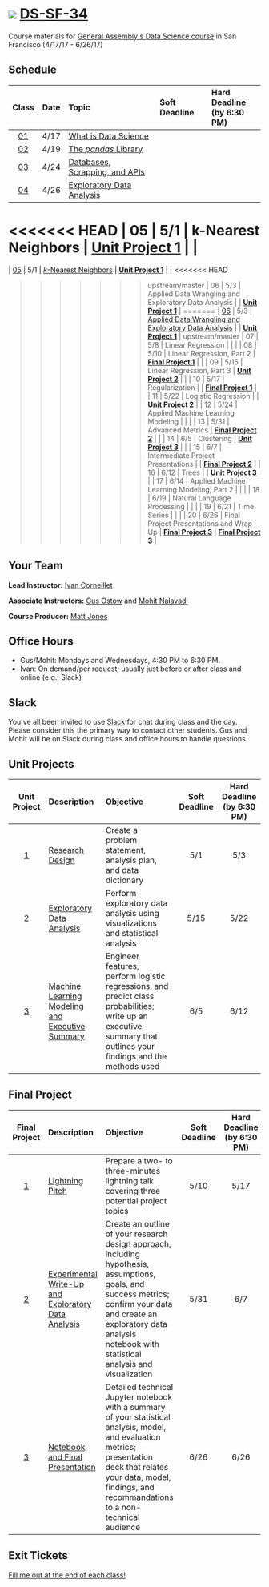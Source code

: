 # ![](https://ga-dash.s3.amazonaws.com/production/assets/logo-9f88ae6c9c3871690e33280fcf557f33.png) [DS-SF-34](https://github.com/ga-students/DS-SF-34)

Course materials for [General Assembly's Data Science course](https://generalassemb.ly/education/data-science/san-francisco) in San Francisco (4/17/17 - 6/26/17)

## Schedule

| Class | Date | Topic | Soft Deadline | Hard Deadline<br/>(by 6:30 PM) |
|:---:|:---:|:---|:---|:---|
| [01](./classes/01) | 4/17 | [What is Data Science](./classes/01) | | |
| [02](./classes/02) | 4/19 | [The _pandas_ Library](./classes/02) | | |
| [03](./classes/03) | 4/24 | [Databases, Scrapping, and APIs](./classes/03) | | |
| [04](./classes/04) | 4/26 | [Exploratory Data Analysis](./classes/04) | | |
<<<<<<< HEAD
| 05 | 5/1 | k-Nearest Neighbors | **[Unit Project 1](./unit-project/1)** | |
=======
| [05](./classes/05) | 5/1 | [_k_-Nearest Neighbors](./classes/05) | **[Unit Project 1](./unit-project/1)** | |
<<<<<<< HEAD
>>>>>>> upstream/master
| 06 | 5/3 | Applied Data Wrangling and Exploratory Data Analysis | | **[Unit Project 1](./unit-project/1)** |
=======
| [06](./classes/06) | 5/3 | [Applied Data Wrangling and Exploratory Data Analysis](./classes/06) | | **[Unit Project 1](./unit-project/1)** |
>>>>>>> upstream/master
| 07 | 5/8 | Linear Regression | | |
| 08 | 5/10 | Linear Regression, Part 2 | **[Final Project 1](./final-project/1)** | |
| 09 | 5/15 | Linear Regression, Part 3 | **[Unit Project 2](./unit-project/2)** | |
| 10 | 5/17 | Regularization | | **[Final Project 1](./final-project/1)** |
| 11 | 5/22 | Logistic Regression | | **[Unit Project 2](./unit-project/2)** |
| 12 | 5/24 | Applied Machine Learning Modeling | | |
| 13 | 5/31 | Advanced Metrics | **[Final Project 2](./final-project/2)** | |
| 14 | 6/5 | Clustering | **[Unit Project 3](./unit-project/3)** | |
| 15 | 6/7 | Intermediate Project Presentations | | **[Final Project 2](./final-project/2)** |
| 16 | 6/12 | Trees | | **[Unit Project 3](./unit-project/3)** |
| 17 | 6/14 | Applied Machine Learning Modeling, Part 2 | | |
| 18 | 6/19 | Natural Language Processing | | |
| 19 | 6/21 | Time Series | | |
| 20 | 6/26 | Final Project Presentations and Wrap-Up | **[Final Project 3](./final-project/3)** | **[Final Project 3](./final-project/3)** |

## Your Team

**Lead Instructor:** [Ivan Corneillet](mailto:ivan@paspeur.com)

**Associate Instructors:** [Gus Ostow](mailto:ostowster@gmail.com) and [Mohit Nalavadi](mailto:mnalavadi@gmail.com)

**Course Producer:** [Matt Jones](mailto:matthew.jones@generalassemb.ly)

## Office Hours

- Gus/Mohit: Mondays and Wednesdays, 4:30 PM to 6:30 PM.
- Ivan: On demand/per request; usually just before or after class and online (e.g., Slack)

## Slack

You've all been invited to use [Slack](https://ds-sf-34.slack.com) for chat during class and the day.  Please consider this the primary way to contact other students.  Gus and Mohit will be on Slack during class and office hours to handle questions.

## Unit Projects

| Unit Project | Description | Objective | Soft Deadline | Hard Deadline<br/>(by 6:30 PM) |
|:---:|:---|:---|:---:|:---:|
| [1](./unit-project/1) | [Research Design](./unit-project/1) | Create a problem statement, analysis plan, and data dictionary | 5/1 | 5/3 |
| [2](./unit-project/2) | [Exploratory Data Analysis](./unit-project/2) | Perform exploratory data analysis using visualizations and statistical analysis | 5/15 | 5/22 |
| [3](./unit-project/3) | [Machine Learning Modeling and Executive Summary](./unit-project/3) | Engineer features, perform logistic regressions, and predict class probabilities; write up an executive summary that outlines your findings and the methods used | 6/5 | 6/12 |

## Final Project

| Final Project | Description | Objective | Soft Deadline | Hard Deadline<br/>(by 6:30 PM) |
|:---:|:---|:---|:---:|:---:|
| [1](./final-project/1) | [Lightning Pitch](./final-project/1) | Prepare a two- to three-minutes lightning talk covering three potential project topics | 5/10 | 5/17 |
| [2](./final-project/2) | [Experimental Write-Up and Exploratory Data Analysis](./final-project/2) | Create an outline of your research design approach, including hypothesis, assumptions, goals, and success metrics; confirm your data and create an exploratory data analysis notebook with statistical analysis and visualization | 5/31 | 6/7 |
| [3](./final-project/3) | [Notebook and Final Presentation](./final-project/3) | Detailed technical Jupyter notebook with a summary of your statistical analysis, model, and evaluation metrics; presentation deck that relates your data, model, findings, and recommandations to a non-technical audience | 6/26 | 6/26 |

## Exit Tickets

[Fill me out at the end of each class!](http://tiny.cc/ds-sf-34)